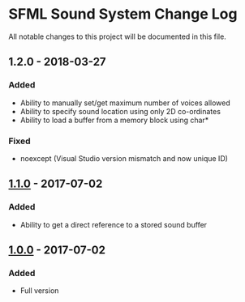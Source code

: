 # SFML Sound System Change Log
All notable changes to this project will be documented in this file.

## 1.2.0 - 2018-03-27
### Added
- Ability to manually set/get maximum number of voices allowed
- Ability to specify sound location using only 2D co-ordinates
- Ability to load a buffer from a memory block using char*
### Fixed
- noexcept (Visual Studio version mismatch and now unique ID)

## [1.1.0] - 2017-07-02
### Added
- Ability to get a direct reference to a stored sound buffer

## [1.0.0] - 2017-07-02
### Added
- Full version

[1.1.0]: https://github.com/Hapaxia/SfmlSoundSystem/commit/41dfca807ef7620cf66f6514fde8bda33739d8e9
[1.0.0]: https://github.com/Hapaxia/SfmlSoundSystem/commit/ed343fdba5cf2fef6ab7a6b7f1d8107fc42eb616
